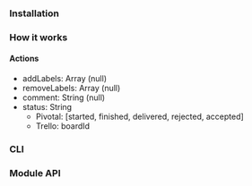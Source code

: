 ### Installation

### How it works

#### Actions
- addLabels: Array<String> (null)
- removeLabels: Array<String> (null)
- comment: String (null)
- status: String
  - Pivotal: [started, finished, delivered, rejected, accepted]
  - Trello: boardId

### CLI

### Module API

